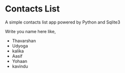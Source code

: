 # Contacts List

A simple contacts list app powered by Python and Sqlite3

Write you name here like,
- Thavarshan
- Udyoga
- kalika
- Aasif
- Yohaan
- kavindu
